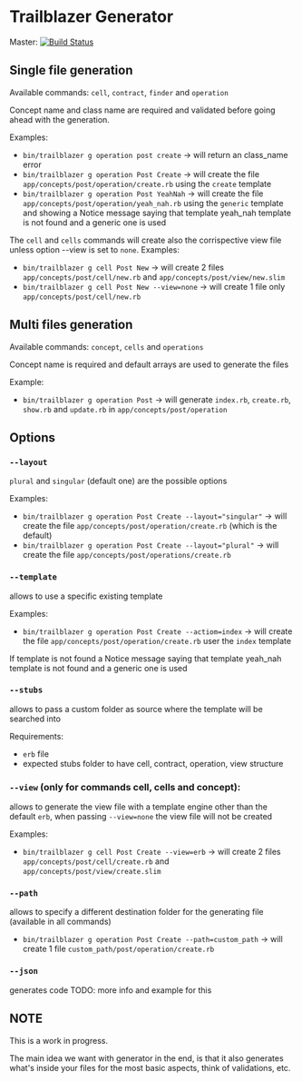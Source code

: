 # Trailblazer Generator
Master: [![Build Status](https://travis-ci.org/trailblazer/trailblazer-generator.svg)](https://travis-ci.org/trailblazer/trailblazer-generator)

## Single file generation

Available commands: `cell`, `contract`, `finder` and `operation`

Concept name and class name are required and validated before going ahead with the generation.

Examples:
- `bin/trailblazer g operation post create` -> will return an class_name error
- `bin/trailblazer g operation Post Create` -> will create the file `app/concepts/post/operation/create.rb` using the `create` template
- `bin/trailblazer g operation Post YeahNah` -> will create the file `app/concepts/post/operation/yeah_nah.rb` using the `generic` template and showing a Notice message saying that template yeah_nah template is not found and a generic one is used

The `cell` and `cells` commands will create also the corrispective view file unless option --view is set to `none`.
Examples:
- `bin/trailblazer g cell Post New` -> will create 2 files `app/concepts/post/cell/new.rb` and `app/concepts/post/view/new.slim`
- `bin/trailblazer g cell Post New --view=none` -> will create 1 file only `app/concepts/post/cell/new.rb`

## Multi files generation

Available commands: `concept`, `cells` and `operations`

Concept name is required and default arrays are used to generate the files

Example:
- `bin/trailblazer g operation Post` -> will generate `index.rb`, `create.rb`, `show.rb` and `update.rb` in `app/concepts/post/operation`

## Options
### `--layout`
`plural` and `singular` (default one) are the possible options

Examples:
- `bin/trailblazer g operation Post Create --layout="singular"` -> will create the file `app/concepts/post/operation/create.rb` (which is the default)
- `bin/trailblazer g operation Post Create --layout="plural"` -> will create the file `app/concepts/post/operations/create.rb`

### `--template`
allows to use a specific existing template

Examples:
- `bin/trailblazer g operation Post Create --actiom=index` -> will create the file `app/concepts/post/operation/create.rb` user the `index` template

If template is not found a Notice message saying that template yeah_nah template is not found and a generic one is used

### `--stubs`
allows to pass a custom folder as source where the template will be searched into

Requirements:
- `erb` file
- expected stubs folder to have cell, contract, operation, view structure

### `--view` (only for commands cell, cells and concept):
allows to generate the view file with a template engine other than the default `erb`, when passing `--view=none` the view file will not be created

Examples:
- `bin/trailblazer g cell Post Create --view=erb` -> will create 2 files `app/concepts/post/cell/create.rb` and `app/concepts/post/view/create.slim`

### `--path`
allows to specify a different destination folder for the generating file (available in all commands)

- `bin/trailblazer g operation Post Create --path=custom_path` -> will create 1 file `custom_path/post/operation/create.rb`

### `--json`
generates code
TODO: more info and example for this

## NOTE
This is a work in progress.

The main idea we want with generator in the end, is that it also generates what's inside your files for the most basic aspects, think of validations, etc.
